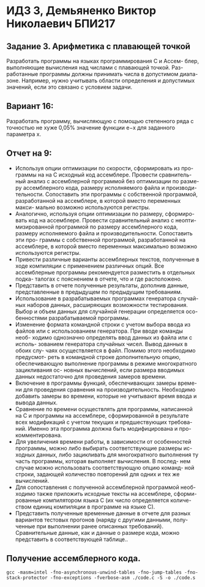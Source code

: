 # ИДЗ 3, Демьяненко Виктор Николаевич БПИ217

## Задание 3. Арифметика с плавающей точкой
Разработать программы на языках программирования C и Ассем-
блер, выполняющие вычисления над числами с плавающей точкой. Раз-
работанные программы должны принимать числа в допустимом диапа-
зоне. Например, нужно учитывать области определения и допустимых
значений, если это связано с условием задачи.

## Вариант 16:
Разработать программу, вычисляющую с помощью степенного ряда
с точностью не хуже 0,05% значение функции e−x для заданного
параметра x.

## Отчет на 9:
- Используя опции оптимизации по скорости, сформировать из про-
граммы на на C исходный код ассемблере. Провести сравнитель-
ный анализ с ассемблерной программой без оптимизации по разме-
ру ассемблерного кода, размеру исполняемого файла и производи-
тельности. Сопоставить эти программы с собственной программой,
разработанной на ассемблере, в которой вместо переменных макси-
мально возможно используются регистры.
- Аналогично, используя опции оптимизации по размеру, сформиро-
вать код на ассемблере. Провести сравнительный анализ с неопти-
мизированной программой по размеру ассемблерного кода, размеру
исполняемого файла и производительности. Сопоставить эти про-
граммы с собственной программой, разработанной на ассемблере, в
которой вместо переменных максимально возможно используются
регистры.
- Привести различные варианты ассемблерных текстов, полученные
в ходе компиляции с применением различных опций. Все ассемблерные программы рекомендуется разместить в отдельных подка-
талогах с пояснением в отчете, что и где расположено.
- Представить в отчете полученные результаты, дополнив данные,
представленные в предыдущем по предыдущим требованиям.
- Использование в разрабатываемых программах генератора случай-
ных наборов данных, расширяющих возможности тестирования.
Выбор и объем данных для случайной генерации определяется осо-
бенностями разрабатываемой программы.
- Изменение формата командной строки с учетом выбора ввода из
файлов или с использованием генератора. При вводе команды необ-
ходимо однозначно определять ввод данных из файла или с исполь-
зованием генератора случайных чисел. Вывод данных в обоих слу-
чаях осуществляется в файл. Помимо этого необходимо предусмот-
реть в командной строке дополнительную опцию, обеспечивающую
выполнение программы в режиме многократного зацикливания ос-
новных вычислений, если размера вводимых данных недостаточно
для проведения замеров времени.
- Включение в программы функций, обеспечивающих замеры време-
ни для проведения сравнения на производительность. Необходимо
добавить замеры во времени, которые не учитывают время ввода
и вывода данных.
- Сравнение по времени осуществлять для программы, написанной
на C и программы на ассемблере, сформированной в результате
всех модификаций с учетом текущих и предшествующих требова-
ний. Именно эта программа должна быть модифицирована и про-
комментирована.
- Для увеличения времени работы, в зависимости от особенностей
программы, можно либо выбирать соответствующие размеры ис-
ходных данных, либо зацикливать для многократного выполнения
ту часть программы, которая выполняет вычисления. В послед-
нем случае можно использовать соответствующую опцию команд-
ной строки, задающей количество повторений для одних и тех же
вычислений.
- Для сопоставления с полученной ассемблерной программой необ-
ходимо также приложить исходные тексты на ассемблере, сформи-
рованные компилятором языка C (их число определяется количе-
ством единиц компиляции в программе на языке C).
- Представить полученные временные данные в отчете для разных
вариантов тестовых прогонов (наряду с другими данными, полу-
ченные при выполнении ранее описанных требований). Сравнительные данные, как и данные о размере кода, можно представить в
соответствующей таблице..


## Получение ассемблерного кода.
``` gcc -masm=intel -fno-asynchronous-unwind-tables -fno-jump-tables -fno-stack-protector -fno-exceptions -fverbose-asm ./code.c -S -o ./code.s ```

